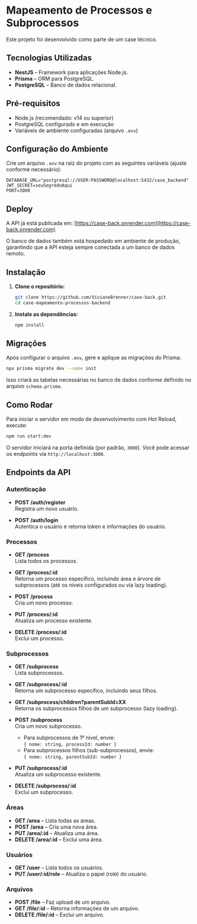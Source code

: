 # Mapeamento de Processos e Subprocessos

Este projeto foi desenvolvido como parte de um case técnico.

## Tecnologias Utilizadas

- **NestJS** – Framework para aplicações Node.js.
- **Prisma** – ORM para PostgreSQL.
- **PostgreSQL** – Banco de dados relacional.

## Pré-requisitos

- Node.js (recomendado: v14 ou superior)
- PostgreSQL configurado e em execução
- Variáveis de ambiente configuradas (arquivo `.env`)

## Configuração do Ambiente

Crie um arquivo `.env` na raiz do projeto com as seguintes variáveis (ajuste conforme necessário):

```env
DATABASE_URL="postgresql://USER:PASSWORD@localhost:5432/case_backend"
JWT_SECRET=seuSegredoAqui
PORT=3000
```

## Deploy

A API já está publicada em: [https://case-back.onrender.com](https://case-back.onrender.com)  

O banco de dados também está hospedado em ambiente de produção, garantindo que a API esteja sempre conectada a um banco de dados remoto.


## Instalação

1. **Clone o repositório:**

   ```bash
   git clone https://github.com/VivianeBrenner/case-back.git
   cd case-mapeamento-processos-backend
   ```

2. **Instale as dependências:**

   ```bash
   npm install
   ```

## Migrações

Após configurar o arquivo `.env`, gere e aplique as migrações do Prisma:

```bash
npx prisma migrate dev --name init
```

Isso criará as tabelas necessárias no banco de dados conforme definido no arquivo `schema.prisma`.

## Como Rodar

Para iniciar o servidor em modo de desenvolvimento com Hot Reload, execute:

```bash
npm run start:dev
```

O servidor iniciará na porta definida (por padrão, `3000`). Você pode acessar os endpoints via `http://localhost:3000`.

## Endpoints da API

### Autenticação
- **POST /auth/register**  
  Registra um novo usuário.

- **POST /auth/login**  
  Autentica o usuário e retorna token e informações do usuário.

### Processos
- **GET /process**  
  Lista todos os processos.

- **GET /process/:id**  
  Retorna um processo específico, incluindo área e árvore de subprocessos (até os níveis configurados ou via lazy loading).

- **POST /process**  
  Cria um novo processo.

- **PUT /process/:id**  
  Atualiza um processo existente.

- **DELETE /process/:id**  
  Exclui um processo.

### Subprocessos
- **GET /subprocess**  
  Lista subprocessos.

- **GET /subprocess/:id**  
  Retorna um subprocesso específico, incluindo seus filhos.

- **GET /subprocess/children?parentSubId=XX**  
  Retorna os subprocessos filhos de um subprocesso (lazy loading).

- **POST /subprocess**  
  Cria um novo subprocesso.  
  - Para subprocessos de 1º nível, envie:  
    `{ nome: string, processId: number }`  
  - Para subprocessos filhos (sub-subprocessos), envie:  
    `{ nome: string, parentSubId: number }`

- **PUT /subprocess/:id**  
  Atualiza um subprocesso existente.

- **DELETE /subprocess/:id**  
  Exclui um subprocesso.

### Áreas
- **GET /area** – Lista todas as áreas.
- **POST /area** – Cria uma nova área.
- **PUT /area/:id** – Atualiza uma área.
- **DELETE /area/:id** – Exclui uma área.

### Usuários
- **GET /user** – Lista todos os usuários.
- **PUT /user/:id/role** – Atualiza o papel (role) do usuário.

### Arquivos
- **POST /file** – Faz upload de um arquivo.
- **GET /file/:id** – Retorna informações de um arquivo.
- **DELETE /file/:id** – Exclui um arquivo.
